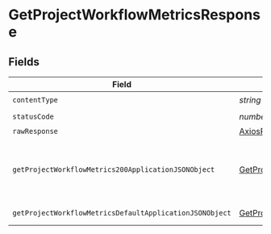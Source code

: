 # GetProjectWorkflowMetricsResponse


## Fields

| Field                                                                                                                         | Type                                                                                                                          | Required                                                                                                                      | Description                                                                                                                   |
| ----------------------------------------------------------------------------------------------------------------------------- | ----------------------------------------------------------------------------------------------------------------------------- | ----------------------------------------------------------------------------------------------------------------------------- | ----------------------------------------------------------------------------------------------------------------------------- |
| `contentType`                                                                                                                 | *string*                                                                                                                      | :heavy_check_mark:                                                                                                            | N/A                                                                                                                           |
| `statusCode`                                                                                                                  | *number*                                                                                                                      | :heavy_check_mark:                                                                                                            | N/A                                                                                                                           |
| `rawResponse`                                                                                                                 | [AxiosResponse](https://axios-http.com/docs/res_schema)                                                                       | :heavy_minus_sign:                                                                                                            | N/A                                                                                                                           |
| `getProjectWorkflowMetrics200ApplicationJSONObject`                                                                           | [GetProjectWorkflowMetrics200ApplicationJSON](../../models/operations/getprojectworkflowmetrics200applicationjson.md)         | :heavy_minus_sign:                                                                                                            | A paginated list of summary metrics by workflow                                                                               |
| `getProjectWorkflowMetricsDefaultApplicationJSONObject`                                                                       | [GetProjectWorkflowMetricsDefaultApplicationJSON](../../models/operations/getprojectworkflowmetricsdefaultapplicationjson.md) | :heavy_minus_sign:                                                                                                            | Error response.                                                                                                               |